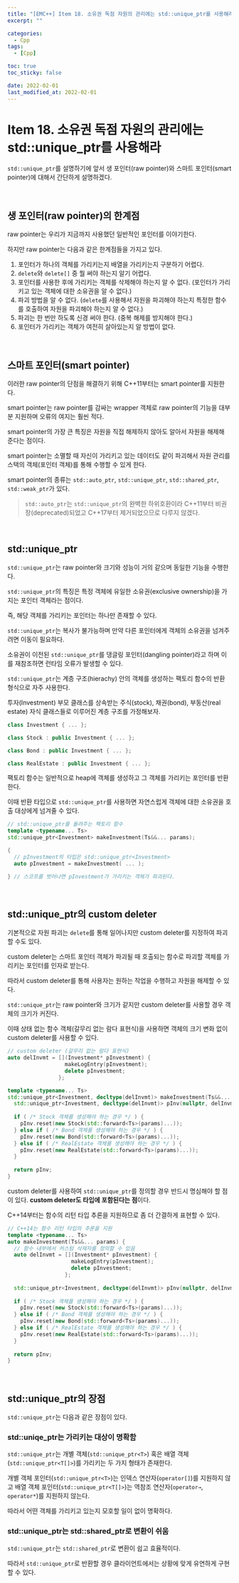 ```yaml
---
title: "[EMC++] Item 18. 소유권 독점 자원의 관리에는 std::unique_ptr를 사용해라"
excerpt: ""

categories:
  - Cpp
tags:
  - [Cpp]

toc: true
toc_sticky: false

date: 2022-02-01
last_modified_at: 2022-02-01
---
```


# Item 18. 소유권 독점 자원의 관리에는 std::unique_ptr를 사용해라

`std::unique_ptr`를 설명하기에 앞서 생 포인터(raw pointer)와 스마트 포인터(smart pointer)에 대해서 간단하게 설명하겠다.

<br>

## 생 포인터(raw pointer)의 한계점

raw pointer는 우리가 지금까지 사용했던 일반적인 포인터를 이야기한다.

하지만 raw pointer는 다음과 같은 한계점들을 가지고 있다.

1. 포인터가 하나의 객체를 가리키는지 배열을 가리키는지 구분하기 어렵다.
2. `delete`와 `delete[]` 중 뭘 써야 하는지 알기 어렵다.
3. 포인터를 사용한 후에 가리키는 객체를 삭제해야 하는지 알 수 없다. (포인터가 가리키고 있는 객체에 대한 소유권을 알 수 없다.)
4. 파괴 방법을 알 수 없다. (`delete`를 사용해서 자원을 파괴해야 하는지 특정한 함수를 호출하여 자원을 파괴해야 하는지 알 수 없다.)
5. 파괴는 한 번만 하도록 신경 써야 한다. (중복 해제를 방지해야 한다.)
6. 포인터가 가리키는 객체가 여전히 살아있는지 알 방법이 없다.

<br>

## 스마트 포인터(smart pointer)

이러한 raw pointer의 단점을 해결하기 위해 C++11부터는 smart pointer를 지원한다.

smart pointer는 raw pointer를 감싸는 wrapper 객체로 raw pointer의 기능을 대부분 지원하며 오류의 여지는 훨씬 적다.

smart pointer의 가장 큰 특징은 자원을 직접 해제하지 않아도 알아서 자원을 해제해 준다는 점이다. 

smart pointer는 소멸할 때 자신이 가리키고 있는 데이터도 같이 파괴해서 자원 관리를 스택의 객체(포인터 객체)를 통해 수행할 수 있게 한다.

smart pointer의 종류는 `std::auto_ptr`, `std::unique_ptr`, `std::shared_ptr`, `std::weak_ptr`가 있다.

> `std::auto_ptr`는 `std::unique_ptr`의 완벽한 하위호환이라 C++11부터 비권장(deprecated)되었고 C++17부터 제거되었으므로 다루지 않겠다.

<br>

## std::unique_ptr

`std::unique_ptr`는 raw pointer와 크기와 성능이 거의 같으며 동일한 기능을 수행한다.

`std::unique_ptr`의 특징은 특정 객체에 유일한 소유권(exclusive ownership)을 가지는 포인터 객체라는 점이다.

즉, 해당 객체를 가리키는 포인터는 하나만 존재할 수 있다.

`std::unique_ptr`는 복사가 불가능하며 만약 다른 포인터에게 객체의 소유권을 넘겨주려면 이동이 필요하다.

소유권이 이전된 `std::unique_ptr`를 댕글링 포인터(dangling pointer)라고 하며 이를 재참조하면 런타임 오류가 발생할 수 있다.

`std::unique_ptr`는 계층 구조(hierachy) 안의 객체를 생성하는 팩토리 함수의 반환 형식으로 자주 사용한다.

투자(Investment) 부모 클래스를 상속받는 주식(stock), 채권(bond), 부동산(real estate) 자식 클래스들로 이루어진 계층 구조를 가정해보자.

```cpp
class Investment { ... };

class Stock : public Investment { ... };

class Bond : public Investment { ... };

class RealEstate : public Investment { ... };
```

팩토리 함수는 일반적으로 heap에 객체를 생성하고 그 객체를 가리키는 포인터를 반환한다.

이때 반환 타입으로 `std::unique_ptr`를 사용하면 자연스럽게 객체에 대한 소유권을 호출 대상에게 넘겨줄 수 있다.

```cpp
// std::unique_ptr를 돌려주는 팩토리 함수
template <typename... Ts>
std::unique_ptr<Investment> makeInvestment(Ts&&... params); 

{
  // pInvestment의 타입은 std::unique_ptr<Investment>
  auto pInvestment = makeInvestment( ... );

} // 스코프를 벗어나면 pInvestment가 가리키는 객체가 파괴된다.
```

<br>

## std::unique_ptr의 custom deleter

기본적으로 자원 파괴는 `delete`를 통해 일어나지만 custom deleter를 지정하여 파괴할 수도 있다.

custom deleter는 스마트 포인터 객체가 파괴될 때 호출되는 함수로 파괴할 객체를 가리키는 포인터를 인자로 받는다.

따라서 custom deleter를 통해 사용자는 원하는 작업을 수행하고 자원을 해제할 수 있다.

`std::unique_ptr`는 raw pointer와 크기가 같지만 custom deleter를 사용할 경우 객체의 크기가 커진다.

이때 상태 없는 함수 객체(갈무리 없는 람다 표현식)을 사용하면 객체의 크기 변화 없이 custom deleter를 사용할 수 있다.

```cpp
// custom deleter (갈무리 없는 람다 표현식)
auto delInvmt = [](Investment* pInvestment) {
                  makeLogEntry(pInvestment);
                  delete pInvestment;
                };

template <typename... Ts>
std::unique_ptr<Investment, decltype(delInvmt)> makeInvestment(Ts&&... params) {
  std::unique_ptr<Investment, decltype(delInvmt)> pInv(nullptr, delInvmt);
  
  if ( /* Stock 객체를 생성해야 하는 경우 */ ) {
    pInv.reset(new Stock(std::forward<Ts>(params)...));
  } else if ( /* Bond 객체를 생성해야 하는 경우 */ ) {
    pInv.reset(new Bond(std::forward<Ts>(params)...));
  } else if ( /* RealEstate 객체를 생성해야 하는 경우 */ ) {
    pInv.reset(new RealEstate(std::forward<Ts>(params)...));
  }
    
  return pInv;
}
```

custom deleter를 사용하여 `std::unique_ptr`를 정의할 경우 반드시 명심해야 할 점이 있다. **custom deleter도 타입에 포함된다는 점**이다.

C++14부터는 함수의 리턴 타입 추론을 지원하므로 좀 더 간결하게 표현할 수 있다.

```cpp
// C++14는 함수 리턴 타입의 추론을 지원
template <typename... Ts>
auto makeInvestment(Ts&&... params) {
  // 함수 내부에서 커스텀 삭제자를 정의할 수 있음
  auto delInvmt = [](Investment* pInvestment) {
                    makeLogEntry(pInvestment);
                    delete pInvestment;
                  };
    
  std::unique_ptr<Investment, decltype(delInvmt)> pInv(nullptr, delInvmt);
    
  if ( /* Stock 객체를 생성해야 하는 경우 */ ) {
    pInv.reset(new Stock(std::forward<Ts>(params)...));
  } else if ( /* Bond 객체를 생성해야 하는 경우 */ ) {
    pInv.reset(new Bond(std::forward<Ts>(params)...));
  } else if ( /* RealEstate 객체를 생성해야 하는 경우 */ ) {
    pInv.reset(new RealEstate(std::forward<Ts>(params)...));
  }
    
  return pInv;
}
```

<br>

## std::unique_ptr의 장점

`std::unique_ptr`는 다음과 같은 장점이 있다.

### std::uniqe_ptr는 가리키는 대상이 명확함

`std::unique_ptr`는 개별 객체(`std::unique_ptr<T>`) 혹은 배열 객체(`std::unique_ptr<T[]>`)를 가리키는 두 가지 형태가 존재한다.

개별 객체 포인터(`std::unique_ptr<T>`)는 인덱스 연산자(`operator[]`)를 지원하지 않고 배열 객체 포인터(`std::unique_ptr<T[]>`)는 역참조 연산자(`operator→`, `operator*`)를 지원하지 않는다.

따라서 어떤 객체를 가리키고 있는지 모호할 일이 없이 명확하다.

### std::unique_ptr는 std::shared_ptr로 변환이 쉬움

`std::unique_ptr`는 `std::shared_ptr`로 변환이 쉽고 효율적이다.

따라서 `std::unique_ptr`로 반환할 경우 클라이언트에서는 상황에 맞게 유연하게 구현할 수 있다.

<br>